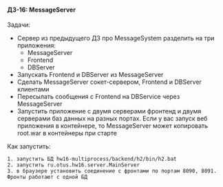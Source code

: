 #### ДЗ-16: MessageServer

Задачи:
- Cервер из предыдущего ДЗ про MessageSystem разделить на три приложения:
  - MessageServer
  - Frontend
  - DBServer
- Запускать Frontend и DBServer из MessageServer
- Сделать MessageServer сокет-сервером, Frontend и DBServer клиентами
- Пересылать сообщения с Frontend на DBService через MessageServer
- Запустить приложение с двумя серверами фронтенд и двумя серверами баз данных на разных портах.
Если у вас запуск веб приложения в контейнере, то MessageServer может копировать root.war в контейнеры при старте

Как запустить:
```
1. запустить БД hw16-multiprocess/backend/h2/bin/h2.bat
2. запустить ru.otus.hw16.server.MainServer
3. в браузере установить соединение с фронтами по портам 8090, 8091. Фронты работают с одной БД
```
